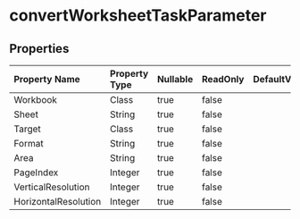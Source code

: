 # **convertWorksheetTaskParameter**

 

## **Properties**

| Property Name | Property Type | Nullable |  ReadOnly | DefaultValue | Description | 
| :- | :- | :- |:- |  :- | :- |
|Workbook|Class|true|false |  ||
|Sheet|String|true|false |  ||
|Target|Class|true|false |  ||
|Format|String|true|false |  ||
|Area|String|true|false |  ||
|PageIndex|Integer|true|false |  ||
|VerticalResolution|Integer|true|false |  ||
|HorizontalResolution|Integer|true|false |  ||

